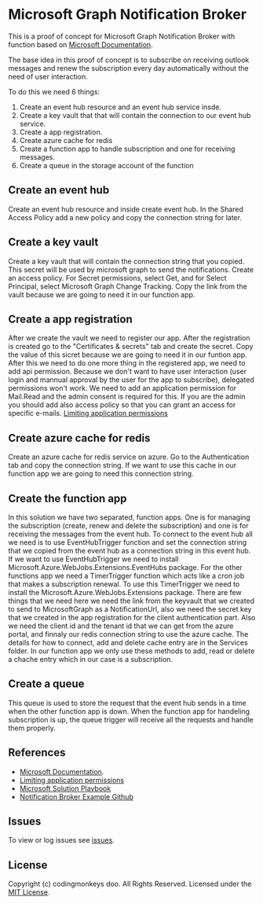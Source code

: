# Microsoft Graph Notification Broker
This is a proof of concept for Microsoft Graph Notification Broker with function based on [Microsoft Documentation](https://learn.microsoft.com/en-us/graph/change-notifications-delivery-event-hubs?tabs=change-notifications-eventhubs-azure-cli%2Chttp#using-azure-event-hubs-to-receive-change-notifications/).

The base idea in this proof of concept is to subscribe on receiving outlook messages and renew the subscription every day automatically without the need of user interaction.

To do this we need 6 things:
1. Create an event hub resource and an event hub service insde.
2. Create a key vault that that will contain the connection to our event hub service.
3. Create a app registration.
4. Create azure cache for redis
5. Create a function app to handle subscription and one for receiving messages.
6. Create a queue in the storage account of the function

## Create an event hub
Create an event hub resource and inside create event hub. In the Shared Access Policy add a new policy and copy the connection string for later.

## Create a key vault
Create a key vault that will contain the connection string that you copied. This secret will be used by microsoft graph to send the notifications.
Create an access policy. For Secret permissions, select Get, and for Select Principal, select Microsoft Graph Change Tracking. 
Copy the link from the vault because we are going to need it in our function app.

## Create a app registration
After we create the vault we need to register our app. After the registration is created go to the "Certificates & secrets" tab and create the secret. 
Copy the value of this sicret because we are going to need it in our funtion app. After this we need to do one more thing in the registered app, we need to add api permission.
Because we don't want to have user interaction (user login and mannual approval by the user for the app to subscribe), delegated permissions won't work. 
We need to add an application permission for Mail.Read and the admin consent is required for this. 
If you are the admin you should add also access policy so that you can grant an access for specific e-mails. [Limiting application permissions](https://learn.microsoft.com/en-us/graph/auth-limit-mailbox-access)

## Create azure cache for redis
Create an azure cache for redis service on azure. Go to the Authentication tab and copy the connection string. If we want to use this cache in our function app we are going to need this connection string.

## Create the function app
In this solution we have two separated, function apps. One is for managing the subscription (create, renew and delete the subscription) and one is for receiving the messages from the event hub. To connect to the event hub all we need is to use EventHubTrigger function and set the connection string that we copied from the event hub as a connection string in this event hub. If we want to use EventHubTrigger we need to install Microsoft.Azure.WebJobs.Extensions.EventHubs package. For the other functions app we need a TimerTrigger function which acts like a cron job that makes a subscription renewal. To use this TimerTrigger we need to install the Microsoft.Azure.WebJobs.Extensions package. There are few things that we need here we need the link from the keyvault that we created to send to MicrosoftGraph as a NotificationUrl, also we need the secret key that we created in the app registration for the client authentication part. Also we need the client id and the tenant id that we can get from the azure portal, and finnaly our redis connection string to use the azure cache. The details for how to connect, add and delete cache entry are in the Services folder. In our function app we only use these methods to add, read or delete a chache entry which in our case is a subscription. 

## Create a queue
This queue is used to store the request that the event hub sends in a time when the other function app is down. When the function app for handeling subscription is up, the queue trigger will receive all the requests and handle them properly.

## References
- [Microsoft Documentation](https://learn.microsoft.com/en-us/graph/change-notifications-delivery-event-hubs?tabs=change-notifications-eventhubs-azure-cli%2Chttp#using-azure-event-hubs-to-receive-change-notifications/).
- [Limiting application permissions](https://learn.microsoft.com/en-us/graph/auth-limit-mailbox-access)
- [Microsoft Solution Playbook](https://playbook.microsoft.com/code-with-fusionops/Enterprise-Solutions/Collaborative-Apps/GraphNotificationBroker/)
- [Notification Broker Example Github](https://github.com/microsoft/GraphNotificationBroker)

## Issues
To view or log issues see [issues](https://github.com/cdngmnks/actionable-messages-backend-dotnet/issues).

## License
Copyright (c) codingmonkeys doo. All Rights Reserved. Licensed under the [MIT License](https://github.com/cdngmnks/msgraph-notification-broker-dotnet/blob/main/LICENSE).
